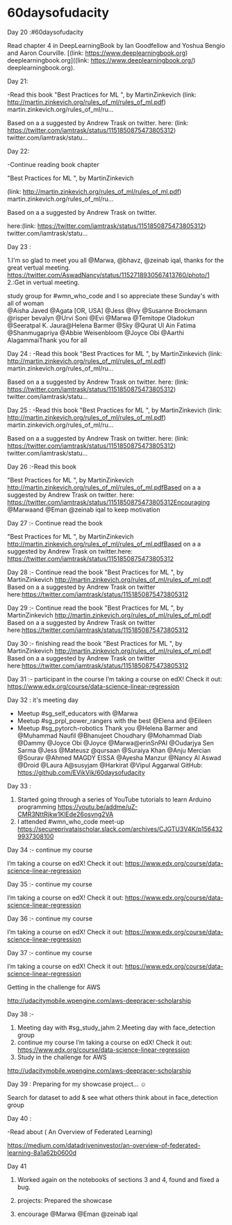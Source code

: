 # 60daysofudacity



Day 20 :#60daysofudacity

Read  chapter 4  in DeepLearningBook by Ian Goodfellow and Yoshua Bengio and Aaron Courville. [(link: https://www.deeplearningbook.org) deeplearningbook.org]((link: https://www.deeplearningbook.org/) deeplearningbook.org).


Day 21:

-Read this book
"Best Practices for ML ", by MartinZinkevich
(link: http://martin.zinkevich.org/rules_of_ml/rules_of_ml.pdf) martin.zinkevich.org/rules_of_ml/ru…

Based on a a suggested by Andrew Trask on twitter.
here:
(link: https://twitter.com/iamtrask/status/1151850875473805312) twitter.com/iamtrask/statu…


Day 22:

-Continue reading book chapter

"Best Practices for ML ", by MartinZinkevich

(link: http://martin.zinkevich.org/rules_of_ml/rules_of_ml.pdf) martin.zinkevich.org/rules_of_ml/ru…

Based on a a suggested by Andrew Trask on twitter.

here:(link: https://twitter.com/iamtrask/status/1151850875473805312) twitter.com/iamtrask/statu…



Day 23 :

1.I'm so glad to meet you all @Marwa, @bhavz, @zeinab iqal,
thanks for the great vertual meeting.  
 https://twitter.com/AswadNancy/status/1152718930567413760/photo/1
2.:Get in vertual meeting.  

study group for #wmn_who_code and I so appreciate these Sunday's with all of woman   
@Aisha Javed @Agata [OR, USA] @Jess @Ivy @Susanne Brockmann @risper bevalyn @Urvi Soni @Evi @Marwa @Temitope Oladokun @Seeratpal K. Jaura@Helena Barmer  @Sky @Qurat Ul Ain Fatima @Shanmugapriya @Abbie Weisenbloom @Joyce Obi @Aarthi AlagammaiThank you for all



Day 24 :
-Read this book
"Best Practices for ML ", by MartinZinkevich
(link: http://martin.zinkevich.org/rules_of_ml/rules_of_ml.pdf) martin.zinkevich.org/rules_of_ml/ru…

Based on a a suggested by Andrew Trask on twitter.
here:
(link: https://twitter.com/iamtrask/status/1151850875473805312) twitter.com/iamtrask/statu…


Day 25 :
-Read this book
"Best Practices for ML ", by MartinZinkevich
(link: http://martin.zinkevich.org/rules_of_ml/rules_of_ml.pdf) martin.zinkevich.org/rules_of_ml/ru…

Based on a a suggested by Andrew Trask on twitter.
here:
(link: https://twitter.com/iamtrask/status/1151850875473805312) twitter.com/iamtrask/statu…


Day 26 :-Read this book

"Best Practices for ML ", by MartinZinkevich
http://martin.zinkevich.org/rules_of_ml/rules_of_ml.pdfBased on a a suggested by Andrew Trask on twitter.
here:
https://twitter.com/iamtrask/status/1151850875473805312Encouraging @Marwaand @Eman  @zeinab iqal  to keep motivation


Day 27 :- Continue read the book

"Best Practices for ML ", by MartinZinkevich
http://martin.zinkevich.org/rules_of_ml/rules_of_ml.pdfBased on a a suggested by Andrew Trask on twitter.here:
https://twitter.com/iamtrask/status/1151850875473805312


Day 28  :- Continue read the book
"Best Practices for ML ", by MartinZinkevich
http://martin.zinkevich.org/rules_of_ml/rules_of_ml.pdf
Based on a a suggested by Andrew Trask on twitter here:https://twitter.com/iamtrask/status/1151850875473805312


Day 29  :- Continue read the book
"Best Practices for ML ", by MartinZinkevich
http://martin.zinkevich.org/rules_of_ml/rules_of_ml.pdf
Based on a a suggested by Andrew Trask on twitter here:https://twitter.com/iamtrask/status/1151850875473805312



Day 30  :- finishing read the book
"Best Practices for ML ", by MartinZinkevich
http://martin.zinkevich.org/rules_of_ml/rules_of_ml.pdf
Based on a a suggested by Andrew Trask on twitter here:https://twitter.com/iamtrask/status/1151850875473805312


Day 31  :- participant in the course I’m taking a course on edX! Check it out:
https://www.edx.org/course/data-science-linear-regression



Day 32 : it's meeting day
- Meetup #sg_self_educators with @Marwa
- Meetup #sg_prpl_power_rangers with the best @Elena and @Eileen 
- Meetup #sg_pytorch-robotics Thank you @Helena Barmer and @Muhammad Naufil @Bhanujeet Choudhary @Mohammad Diab @Dammy @Joyce Obi @Joyce @Marwa@erinSnPAI @Oudarjya Sen Sarma @Jess @Mateusz @qursaan @Suraiya Khan @Anju Mercian @Sourav @Ahmed MAGDY EISSA @Ayesha Manzur @Nancy Al Aswad @Droid @Laura A@susyjam @Harkirat @Vipul Aggarwal
GitHub: https://github.com/EVikVik/60daysofudacity



 Day  33 : 

1. Started going through a series of YouTube tutorials to learn Arduino programming 
https://youtu.be/addme/uZ-CMR3NttRjkw1KlEde26osvng2VA
2. I attended #wmn_who_code meet-up
https://secureprivataischolar.slack.com/archives/CJGTU3V4K/p1564329937308100




Day 34   :- continue my  course

 I’m taking a course on edX! Check it out:
https://www.edx.org/course/data-science-linear-regression




Day 35  :- continue my  course

 I’m taking a course on edX! Check it out:
https://www.edx.org/course/data-science-linear-regression




Day 36  :- continue my  course

 I’m taking a course on edX! Check it out:
https://www.edx.org/course/data-science-linear-regression




Day 37  :- continue my  course

 I’m taking a course on edX! Check it out:
https://www.edx.org/course/data-science-linear-regression

Getting in the challenge for AWS 

http://udacitymobile.wpengine.com/aws-deepracer-scholarship




Day 38  :-

1. Meeting day with #sg_study_jahm 
2.Meeting day with face_detection group 
3. continue my  course
 I’m taking a course on edX! Check it out:
https://www.edx.org/course/data-science-linear-regression
4. Study in the challenge for AWS 

http://udacitymobile.wpengine.com/aws-deepracer-scholarship




Day  39 :
 Preparing for my showcase project... :relaxed: 

Search for dataset to add & see what others think about in face_detection group



Day 40 :

-Read about ( An Overview of Federated Learning) 

https://medium.com/datadriveninvestor/an-overview-of-federated-learning-8a1a62b0600d



Day 41 

1. Worked again on the notebooks of sections 3 and 4, found and fixed a bug.

2. projects:  Prepared the showcase 

3. encourage  @Marwa @Eman @zeinab iqal
